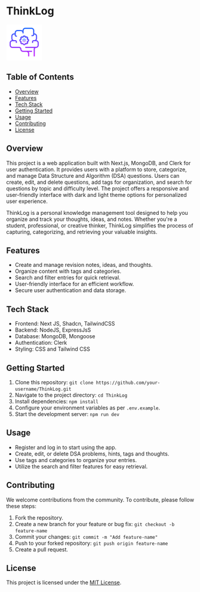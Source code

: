# ThinkLog

![Project Logo](https://github.com/vivnegi21/ThinkLog/blob/main/public/assets/logo.png)

## Table of Contents
- [Overview](#overview)
- [Features](#features)
- [Tech Stack](#tech-stack)
- [Getting Started](#getting-started)
- [Usage](#usage)
- [Contributing](#contributing)
- [License](#license)

## Overview  
This project is a web application built with Next.js, MongoDB, and Clerk for user authentication. It provides users with a platform to store, categorize, and manage Data Structure and Algorithm (DSA) questions. Users can create, edit, and delete questions, add tags for organization, and search for questions by topic and difficulty level. The project offers a responsive and user-friendly interface with dark and light theme options for personalized user experience.
  
ThinkLog is a personal knowledge management tool designed to help you organize and track your thoughts, ideas, and notes. Whether you're a student, professional, or creative thinker, ThinkLog simplifies the process of capturing, categorizing, and retrieving your valuable insights.
## Features
- Create and manage revision notes, ideas, and thoughts.
- Organize content with tags and categories.
- Search and filter entries for quick retrieval.
- User-friendly interface for an efficient workflow.
- Secure user authentication and data storage.

## Tech Stack
- Frontend: Next JS, Shadcn, TailwindCSS
- Backend: NodeJS, ExpressJsS
- Database: MongoDB, Mongoose
- Authentication: Clerk
- Styling: CSS and Tailwind CSS

## Getting Started
1. Clone this repository: `git clone https://github.com/your-username/ThinkLog.git`
2. Navigate to the project directory: `cd ThinkLog`
3. Install dependencies: `npm install`
4. Configure your environment variables as per `.env.example`.
5. Start the development server: `npm run dev`

## Usage
- Register and log in to start using the app.
- Create, edit, or delete DSA problems, hints, tags and thoughts.
- Use tags and categories to organize your entries.
- Utilize the search and filter features for easy retrieval.

## Contributing
We welcome contributions from the community. To contribute, please follow these steps:
1. Fork the repository.
2. Create a new branch for your feature or bug fix: `git checkout -b feature-name`
3. Commit your changes: `git commit -m "Add feature-name"`
4. Push to your forked repository: `git push origin feature-name`
5. Create a pull request.

## License
This project is licensed under the [MIT License](LICENSE).

